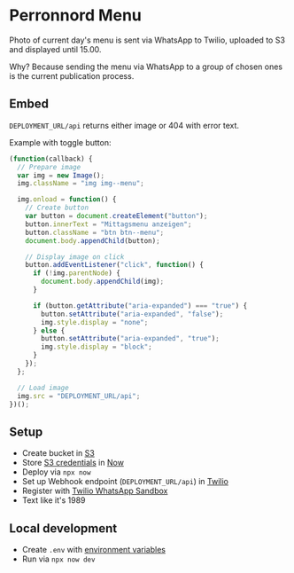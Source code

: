 # Perronnord Menu

Photo of current day's menu is sent via WhatsApp to Twilio, uploaded to S3 and displayed until 15.00.

Why? Because sending the menu via WhatsApp to a group of chosen ones is the current publication process.

## Embed

`DEPLOYMENT_URL/api` returns either image or 404 with error text.

Example with toggle button:

```js
(function(callback) {
  // Prepare image
  var img = new Image();
  img.className = "img img--menu";

  img.onload = function() {
    // Create button
    var button = document.createElement("button");
    button.innerText = "Mittagsmenu anzeigen";
    button.className = "btn btn--menu";
    document.body.appendChild(button);

    // Display image on click
    button.addEventListener("click", function() {
      if (!img.parentNode) {
        document.body.appendChild(img);
      }

      if (button.getAttribute("aria-expanded") === "true") {
        button.setAttribute("aria-expanded", "false");
        img.style.display = "none";
      } else {
        button.setAttribute("aria-expanded", "true");
        img.style.display = "block";
      }
    });
  };

  // Load image
  img.src = "DEPLOYMENT_URL/api";
})();
```

## Setup

- Create bucket in [S3](https://aws.amazon.com/s3/)
- Store [S3 credentials](./now.json) in [Now](https://zeit.co/docs/v2/serverless-functions/env-and-secrets)
- Deploy via `npx now`
- Set up Webhook endpoint (`DEPLOYMENT_URL/api`) in [Twilio](https://www.twilio.com/docs/usage/webhooks)
- Register with [Twilio WhatsApp Sandbox](https://www.twilio.com/docs/sms/whatsapp/api#twilio-sandbox-for-whatsapp)
- Text like it's 1989

## Local development

- Create `.env` with [environment variables](./now.json)
- Run via `npx now dev`
